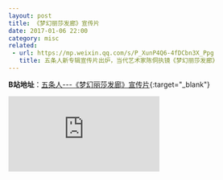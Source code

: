 ```yaml
---
layout: post
title: 《梦幻丽莎发廊》宣传片
date: 2017-01-06 22:00
category: misc
related:
 - url: https://mp.weixin.qq.com/s/P_XunP4Q6-4fDCbn3X_Ppg
   title: 五条人新专辑宣传片出炉，当代艺术家陈侗执镜《梦幻丽莎发廊》
---
```


**B站地址**：[五条人---《梦幻丽莎发廊》宣传片](https://v.qq.com/x/page/z0361v00p6c.html){:target="_blank"}

<div class="iframe-container">
<iframe class="responsive-iframe"  src="https://v.qq.com/txp/iframe/player.html?vid=z0361v00p6c" frameborder="no" allowfullscreen="true"></iframe>
</div>
